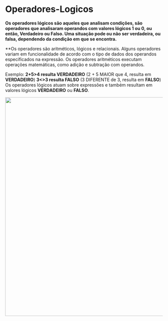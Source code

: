 # Operadores-Logicos

**Os operadores lógicos são aqueles que analisam condições, são operadores que analisaram operandos 
com valores lógicos 1 ou 0, ou então, Verdadeiro ou Falso. Uma situação pode ou não ser verdadeira, 
ou falsa, dependendo da condição em que se encontra.**

**Os operadores são aritméticos, lógicos e relacionais. Alguns operadores variam em funcionalidade 
de acordo com o tipo de dados dos operandos especificados na expressão. 
Os operadores aritméticos executam operações matemáticas, como adição e subtração com operandos.

Exemplo:
**2+5>4 resulta VERDADEIRO** (2 + 5 MAIOR que 4, resulta em **VERDADEIRO**)
**3<>3 resulta FALSO** (3 DIFERENTE de 3, resulta em **FALSO**)
Os operadores lógicos atuam sobre expressões e também resultam em valores lógicos 
**VERDADEIRO** ou **FALSO**.

<div align="center">
<img src="https://freeimage.host/i/HKjWAbe" width="700px"/>
 </div>
